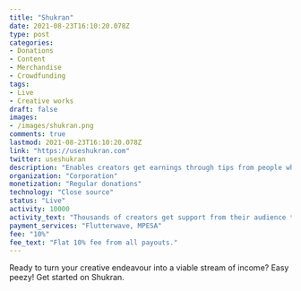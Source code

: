 ```yaml
---
title: "Shukran"
date: 2021-08-23T16:10:20.078Z
type: post
categories:
- Donations
- Content
- Merchandise
- Crowdfunding
tags:
- Live
- Creative works
draft: false
images:
- /images/shukran.png
comments: true
lastmod: 2021-08-23T16:10:20.078Z
link: "https://useshukran.com"
twitter: useshukran
description: "Enables creators get earnings through tips from people who enjoy their creative work regardless of audience size or algorithm."
organization: "Corporation"
monetization: "Regular donations"
technology: "Close source"
status: "Live"
activity: 10000
activity_text: "Thousands of creators get support from their audience through donations and subscriptions"
payment_services: "Flutterwave, MPESA"
fee: "10%"
fee_text: "Flat 10% fee from all payouts."
---
```

Ready to turn your creative endeavour into a viable stream of income? Easy peezy! Get started on Shukran.<!--more-->

